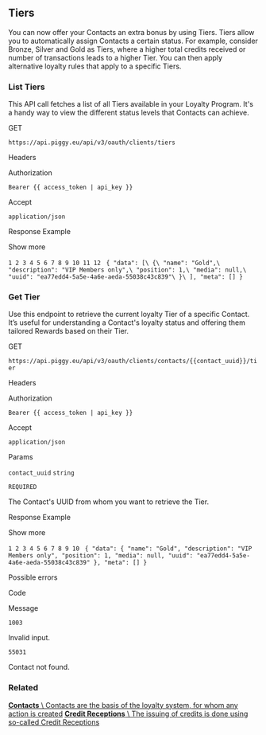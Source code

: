 ## Tiers

You can now offer your Contacts an extra bonus by using Tiers. Tiers allow you to automatically assign Contacts a certain status. For example, consider Bronze, Silver and Gold as Tiers, where a higher total credits received or number of transactions leads to a higher Tier. You can then apply alternative loyalty rules that apply to a specific Tiers.

### List Tiers

This API call fetches a list of all Tiers available in your Loyalty Program. It's a handy way to view the different status levels that Contacts can achieve.

GET

`https://api.piggy.eu/api/v3/oauth/clients/tiers`

Headers

Authorization

`Bearer {{ access_token | api_key }}`

Accept

`application/json`

Response Example

Show more

`1
2
3
4
5
6
7
8
9
10
11
12
` `{
    "data": [\
        {\
            "name": "Gold",\
            "description": "VIP Members only",\
            "position": 1,\
            "media": null,\
            "uuid": "ea77edd4-5a5e-4a6e-aeda-55038c43c839"\
        }\
    ],
    "meta": []
}`

### Get Tier

Use this endpoint to retrieve the current loyalty Tier of a specific Contact. It’s useful for understanding a Contact's loyalty status and offering them tailored Rewards based on their Tier.

GET

`https://api.piggy.eu/api/v3/oauth/clients/contacts/{{contact_uuid}}/tier`

Headers

Authorization

`Bearer {{ access_token | api_key }}`

Accept

`application/json`

Params

`contact_uuid` `string`

`REQUIRED`

The Contact's UUID from whom you want to retrieve the Tier.

Response Example

Show more

`1
2
3
4
5
6
7
8
9
10
` `{
    "data": {
        "name": "Gold",
        "description": "VIP Members only",
        "position": 1,
        "media": null,
        "uuid": "ea77edd4-5a5e-4a6e-aeda-55038c43c839"
    },
    "meta": []
}`

Possible errors

Code

Message

`1003`

Invalid input.

`55031`

Contact not found.

### Related

[**Contacts** \\
Contacts are the basis of the loyalty system, for whom any action is created](https://docs.piggy.eu/v3/oauth/contacts) [**Credit Receptions** \\
The issuing of credits is done using so-called Credit Receptions](https://docs.piggy.eu/v3/oauth/credit-receptions)
